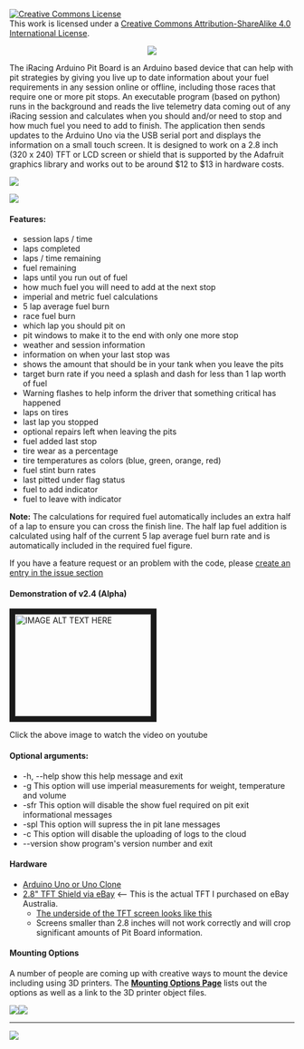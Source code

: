 <a rel="license" href="http://creativecommons.org/licenses/by-sa/4.0/"><img alt="Creative Commons License" style="border-width:0" src="https://i.creativecommons.org/l/by-sa/4.0/88x31.png" /></a><br />This work is licensed under a <a rel="license" href="http://creativecommons.org/licenses/by-sa/4.0/">Creative Commons Attribution-ShareAlike 4.0 International License</a>.
<p>
<p>

<p align="center">
  <img src="http://i.imgur.com/doQ4Kyf.jpg"><br>
</p>  
  The iRacing Arduino Pit Board is an Arduino based device that can help with pit strategies by giving you live up to date information about your fuel requirements in any session online or offline, including those races that require one or more pit stops. An executable program (based on python) runs in the background and reads the live telemetry data coming out of any iRacing session and calculates when you should and/or need to stop and how much fuel you need to add to finish. The application then sends updates to the Arduino Uno via the USB serial port and displays the information on a small touch screen. It is designed to work on a 2.8 inch (320 x 240) TFT or LCD screen or shield that is supported by the Adafruit graphics library and works out to be around $12 to $13 in hardware costs.


<img src="http://i.imgur.com/MtPBUsV.png"><br>

<a href="https://www.paypal.me/BrockCremer"><img src="https://www.paypal.com/en_GB/i/btn/x-click-butcc-donate.gif"></a>

#### Features:
* session laps / time
* laps completed
* laps / time remaining 
* fuel remaining
* laps until you run out of fuel
* how much fuel you will need to add at the next stop
* imperial and metric fuel calculations
* 5 lap average fuel burn
* race fuel burn
* which lap you should pit on
* pit windows to make it to the end with only one more stop
* weather and session information
* information on when your last stop was
* shows the amount that should be in your tank when you leave the pits
* target burn rate if you need a splash and dash for less than 1 lap worth of fuel
* Warning flashes to help inform the driver that something critical has happened
* laps on tires 
* last lap you stopped 
* optional repairs left when leaving the pits 
* fuel added last stop 
* tire wear as a percentage 
* tire temperatures as colors (blue, green, orange, red) 
* fuel stint burn rates 
* last pitted under flag status 
* fuel to add indicator 
* fuel to leave with indicator 

**Note:** The calculations for required fuel automatically includes an extra half of a lap to ensure you can cross the finish line. The half lap fuel addition is calculated using half of the current 5 lap average fuel burn rate and is automatically included in the required fuel figure.

If you have a feature request or an problem with the code, please [create an entry in the issue section](https://github.com/Grimzentide/iRacing-Arduino-Pit-Board/issues)

#### Demonstration of v2.4 (Alpha)

<a href="http://www.youtube.com/watch?feature=player_embedded&v=LxTdiZzA7dQ
" target="_blank"><img src="http://img.youtube.com/vi/LxTdiZzA7dQ/hqdefault.jpg" 
alt="IMAGE ALT TEXT HERE" width="240" height="180" border="10" /></a>

Click the above image to watch the video on youtube

#### Optional arguments: 
* -h, --help show this help message and exit 
* -g This option will use imperial measurements for weight, temperature and volume 
* -sfr This option will disable the show fuel required on pit exit informational messages 
* -spl This option will supress the in pit lane messages 
* -c This option will disable the uploading of logs to the cloud 
* --version show program's version number and exit


#### Hardware
* [Arduino Uno or Uno Clone](https://www.arduino.cc/en/Main/arduinoBoardUno)
* [2.8" TFT Shield via eBay](http://www.ebay.com.au/itm/381238351575?_trksid=p2060353.m2749.l2648&ssPageName=STRK%3AMEBIDX%3AIT) <-- This is the actual TFT I purchased on eBay Australia.
  * [The underside of the TFT screen looks like this](http://i.imgur.com/zYKCSf8.jpg)
  * Screens smaller than 2.8 inches will not work correctly and will crop significant amounts of Pit Board information.

#### Mounting Options
A number of people are coming up with creative ways to mount the device including using 3D printers. The [**Mounting Options Page**](https://github.com/Grimzentide/iRacing-Arduino-Pit-Board/blob/master/Mounting%20Options.md) lists out the options as well as a link to the 3D printer object files.

![](http://i1201.photobucket.com/albums/bb350/jdrobbie41/24081267-400a-43a6-a625-b680936a3782_zpsetkzyjey.jpg)![](http://i.imgur.com/HT7e6C7m.jpg)
___

<a href="https://www.paypal.me/BrockCremer"><img src="https://www.paypal.com/en_GB/i/btn/x-click-butcc-donate.gif"></a>

